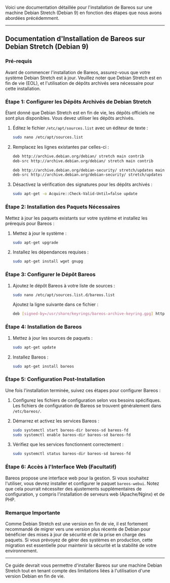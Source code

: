 Voici une documentation détaillée pour l'installation de Bareos sur une machine Debian Stretch (Debian 9) en fonction des étapes que nous avons abordées précédemment.

---

## Documentation d'Installation de Bareos sur Debian Stretch (Debian 9)

### Pré-requis

Avant de commencer l'installation de Bareos, assurez-vous que votre système Debian Stretch est à jour. Veuillez noter que Debian Stretch est en fin de vie (EOL), et l'utilisation de dépôts archivés sera nécessaire pour cette installation.

### Étape 1: Configurer les Dépôts Archivés de Debian Stretch

Étant donné que Debian Stretch est en fin de vie, les dépôts officiels ne sont plus disponibles. Vous devez utiliser les dépôts archivés.

1. Éditez le fichier `/etc/apt/sources.list` avec un éditeur de texte :
    ```bash
    sudo nano /etc/apt/sources.list
    ```

2. Remplacez les lignes existantes par celles-ci :
    ```bash
    deb http://archive.debian.org/debian/ stretch main contrib
    deb-src http://archive.debian.org/debian/ stretch main contrib

    deb http://archive.debian.org/debian-security/ stretch/updates main contrib
    deb-src http://archive.debian.org/debian-security/ stretch/updates main contrib
    ```

3. Désactivez la vérification des signatures pour les dépôts archivés :
    ```bash
    sudo apt-get -o Acquire::Check-Valid-Until=false update
    ```

### Étape 2: Installation des Paquets Nécessaires

Mettez à jour les paquets existants sur votre système et installez les prérequis pour Bareos :

1. Mettez à jour le système :
    ```bash
    sudo apt-get upgrade
    ```

2. Installez les dépendances requises :
    ```bash
    sudo apt-get install wget gnupg
    ```

### Étape 3: Configurer le Dépôt Bareos

1. Ajoutez le dépôt Bareos à votre liste de sources :
    ```bash
    sudo nano /etc/apt/sources.list.d/bareos.list
    ```

    Ajoutez la ligne suivante dans ce fichier :
    ```bash
    deb [signed-by=/usr/share/keyrings/bareos-archive-keyring.gpg] http://download.bareos.org/bareos/release/latest/Debian_9.0/ /
    ```

### Étape 4: Installation de Bareos

1. Mettez à jour les sources de paquets :
    ```bash
    sudo apt-get update
    ```

2. Installez Bareos :
    ```bash
    sudo apt-get install bareos
    ```

### Étape 5: Configuration Post-Installation

Une fois l'installation terminée, suivez ces étapes pour configurer Bareos :

1. Configurez les fichiers de configuration selon vos besoins spécifiques. Les fichiers de configuration de Bareos se trouvent généralement dans `/etc/bareos/`.

2. Démarrez et activez les services Bareos :
    ```bash
    sudo systemctl start bareos-dir bareos-sd bareos-fd
    sudo systemctl enable bareos-dir bareos-sd bareos-fd
    ```

3. Vérifiez que les services fonctionnent correctement :
    ```bash
    sudo systemctl status bareos-dir bareos-sd bareos-fd
    ```

### Étape 6: Accès à l'Interface Web (Facultatif)

Bareos propose une interface web pour la gestion. Si vous souhaitez l'utiliser, vous devrez installer et configurer le paquet `bareos-webui`. Notez que cela pourrait nécessiter des ajustements supplémentaires de configuration, y compris l'installation de serveurs web (Apache/Nginx) et de PHP.

### Remarque Importante

Comme Debian Stretch est une version en fin de vie, il est fortement recommandé de migrer vers une version plus récente de Debian pour bénéficier des mises à jour de sécurité et de la prise en charge des paquets. Si vous prévoyez de gérer des systèmes en production, cette migration est essentielle pour maintenir la sécurité et la stabilité de votre environnement.

---

Ce guide devrait vous permettre d'installer Bareos sur une machine Debian Stretch tout en tenant compte des limitations liées à l'utilisation d'une version Debian en fin de vie.
